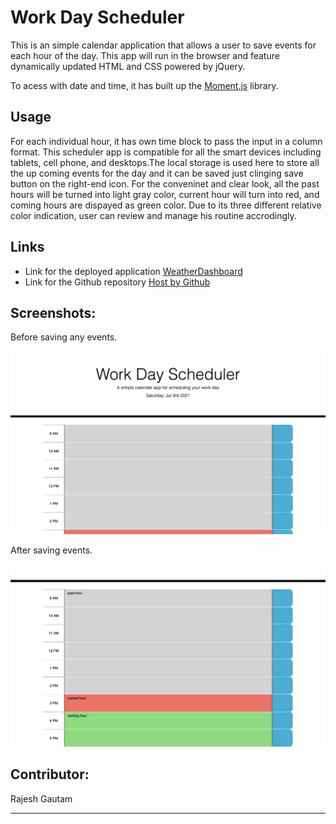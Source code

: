 # Work Day Scheduler



This is an simple calendar application that allows a user to save events for each hour of the day. This app will run in the browser and feature dynamically updated HTML and CSS powered by jQuery. 

To acess with date and time, it has built up the [Moment.js](https://momentjs.com/) library.



## Usage
For each individual hour, it has own time block to pass the input in a column format.
This scheduler app is compatible for all the smart devices including tablets, cell phone, and desktops.The local storage is used here to store all the up coming events for the day and it can be saved just clinging save button on the right-end icon. 
For the conveninet and clear look, all the past hours will be turned into light gray color, current hour will turn into red, and coming hours are dispayed as green color. Due to its three different relative color indication, user can review and manage his routine accrodingly.



## Links 

* Link for the deployed application [WeatherDashboard](https://rajesh295-dev.github.io/Weather-Dashboard/)
* Link for the Github repository [Host by Github](https://github.com/Rajesh295-dev/Weather-Dashboard/settings/pages)

## Screenshots:
Before saving any events.

   ![](./assets/images/before-saved-any-inputs.png) 

After saving events.  

![](./assets/images/after-saved-inputs.png)

## Contributor:
Rajesh Gautam

- - -
